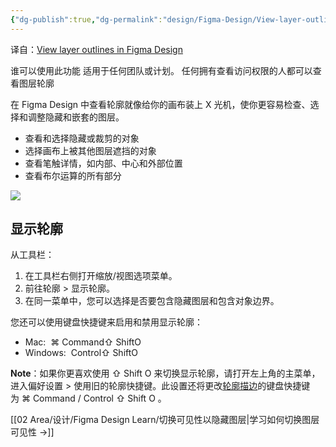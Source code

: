 ```yaml
---
{"dg-publish":true,"dg-permalink":"design/Figma-Design/View-layer-outlines-in-FigmaDesign","permalink":"/design/Figma-Design/View-layer-outlines-in-FigmaDesign/","metatags":{"description":"Before you start Who can use this feature Supported on any team or plan. Anyone with can view access can do view layer outlines...","og:site_name":"DavonOs","og:title":"在 Figma Design 中查看图层轮廓","og:type":"article","og:url":"https://zuji.eu.org/design/Figma-Design/View-layer-outlines-in-FigmaDesign","og:image":"https://help.figma.com/hc/theming_assets/01HZFG1N1QJPKABHT3PHQQ0J9J","og:image: width":"200","og:image: alt":"articlecover","og:locale":"zh_cn"},"tags":["Design/UI/Figma"],"created":"2025-06-18 21:32","updated":"2025-07-17 11:31"}
---
```


译自：[View layer outlines in Figma Design](https://help.figma.com/hc/en-us/articles/5724448965527-View-layer-outlines-in-Figma-Design)

谁可以使用此功能
适用于任何团队或计划。
任何拥有查看访问权限的人都可以查看图层轮廓

在 Figma Design 中查看轮廓就像给你的画布装上 X 光机，使你更容易检查、选择和调整隐藏和嵌套的图层。

- 查看和选择隐藏或裁剪的对象
- 选择画布上被其他图层遮挡的对象
- 查看笔触详情，如内部、中心和外部位置
- 查看布尔运算的所有部分

![](https://help.figma.com/hc/article_attachments/5983774715415)

## 显示轮廓

从工具栏：

1. 在工具栏右侧打开缩放/视图选项菜单。
2. 前往轮廓 > 显示轮廓。
3. 在同一菜单中，您可以选择是否要包含隐藏图层和包含对象边界。

您还可以使用键盘快捷键来启用和禁用显示轮廓：

- Mac:  ⌘ Command⇧ ShiftO
- Windows:  Control⇧ ShiftO

**Note**：如果你更喜欢使用 ⇧ Shift O 来切换显示轮廓，请打开左上角的主菜单，进入偏好设置 > 使用旧的轮廓快捷键。此设置还将更改[轮廓描边](https://help.figma.com/hc/en-us/articles/360049283914-Apply-and-adjust-stroke-properties#outline-stroke)的键盘快捷键为 ⌘ Command / Control ⇧ Shift O 。

[[02 Area/设计/Figma Design Learn/切换可见性以隐藏图层\|学习如何切换图层可见性 →]]
